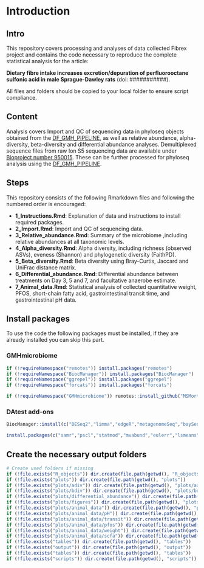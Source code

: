 Introduction
================

## Intro

This repository covers processing and analyses of data collected Fibrex
project and contains the code necessary to reproduce the complete
statistical analysis for the article:

**Dietary fibre intake increases excretion/depuration of perfluorooctane
sulfonic acid in male Sprague-Dawley rats** (doi: \###########).

All files and folders should be copied to your local folder to ensure
script compliance.

## Content

Analysis covers Import and QC of sequencing data in phyloseq objects
obtained from the
[DF_GMH_PIPELINE](https://github.com/MSMortensen/DF_GMH_pipeline), as
well as relative abundance, alpha-diversity, beta-diversity and
differential abundance analyses. Demultiplexed sequence files from raw
Ion S5 sequencing data are available under [Bioproject number
950015](http://www.ncbi.nlm.nih.gov/bioproject/950015). These can be
further processed for phyloseq analysis using the
[DF_GMH_PIPELINE](https://github.com/MSMortensen/DF_GMH_pipeline).

## Steps

This repository consists of the following Rmarkdown files and following
the numbered order is encouraged:

- **1_Instructions.Rmd**: Explanation of data and instructions to
  install required packages.
- **2_Import.Rmd**: Import and QC of sequencing data.
- **3_Relative_abundance.Rmd**: Summary of the microbiome ,including
  relative abundances at all taxonomic levels.
- **4_Alpha_diversity.Rmd**: Alpha diversity, including richness
  (observed ASVs), eveness (Shannon) and phylogenetic diversity
  (FaithPD).
- **5_Beta_diversity.Rmd**: Beta diversity using Bray-Curtis, Jaccard
  and UniFrac distance matrix.
- **6_Differential_abundance.Rmd**: Differential abundance between
  treatments on Day 3, 5 and 7, and facultative anaerobe estimate.
- **7_Animal_data.Rmd**: Statistical analysis of collected quantitative
  weight, PFOS, short-chain fatty acid, gastrointestinal transit time,
  and gastrointestinal pH data.

## Install packages

To use the code the following packages must be installed, if they are
already installed you can skip this part.

### GMHmicrobiome

``` r
if (!requireNamespace("remotes")) install.packages("remotes")
if (!requireNamespace("BiocManager")) install.packages("BiocManager")
if (!requireNamespace("ggrepel")) install.packages("ggrepel")
if (!requireNamespace("forcats")) install.packages("forcats")

if (!requireNamespace("GMHmicrobiome")) remotes::install_github("MSMortensen/GMHmicrobiome")
```

### DAtest add-ons

``` r
BiocManager::install(c("DESeq2","limma","edgeR","metagenomeSeq","baySeq","ALDEx2","impute","ANCOMBC"))

install.packages(c("samr","pscl","statmod","mvabund","eulerr","lsmeans"))
```

## Create the necessary output folders

``` r
# Create used folders if missing
if (!file.exists("R_objects")) dir.create(file.path(getwd(), "R_objects"))
if (!file.exists("plots")) dir.create(file.path(getwd(), "plots"))
if (!file.exists("plots/adiv")) dir.create(file.path(getwd(), "plots/adiv"))
if (!file.exists("plots/bdiv")) dir.create(file.path(getwd(), "plots/bdiv"))
if (!file.exists("plots/differential_abundance")) dir.create(file.path(getwd(), "plots/differential_abundance"))
if (!file.exists("plots/figures")) dir.create(file.path(getwd(), "plots/figures"))
if (!file.exists("plots/animal_data")) dir.create(file.path(getwd(), "plots/animal_data"))
if (!file.exists("plots/animal_data/pH")) dir.create(file.path(getwd(), "plots/animal_data/pH"))
if (!file.exists("plots/animal_data/transit")) dir.create(file.path(getwd(), "plots/animal_data/transit"))
if (!file.exists("plots/animal_data/pfos")) dir.create(file.path(getwd(), "plots/animal_data/pfos"))
if (!file.exists("plots/animal_data/weight")) dir.create(file.path(getwd(), "plots/animal_data/weight"))
if (!file.exists("plots/animal_data/scfa")) dir.create(file.path(getwd(), "plots/animal_data/scfa"))
if (!file.exists("tables")) dir.create(file.path(getwd(), "tables"))
if (!file.exists("output")) dir.create(file.path(getwd(), "output"))
if (!file.exists("tables")) dir.create(file.path(getwd(), "tables"))
if (!file.exists("scripts")) dir.create(file.path(getwd(), "scripts"))
```
